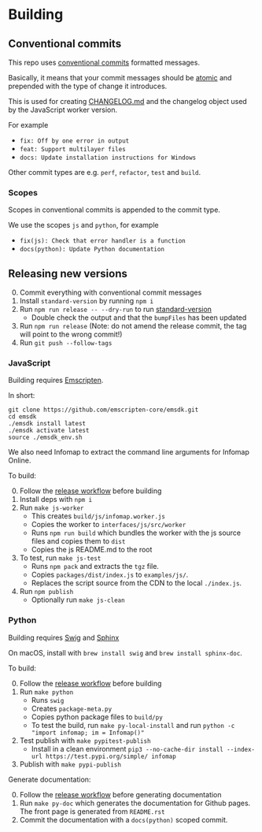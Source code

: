 # Building

## Conventional commits

This repo uses [conventional commits](https://www.conventionalcommits.org) formatted messages.

Basically, it means that your commit messages should be [atomic](https://en.wikipedia.org/wiki/Atomic_commit#Atomic_commit_convention)
and prepended with the type of change it introduces.

This is used for creating [CHANGELOG.md](CHANGELOG.md) and the changelog
object used by the JavaScript worker version.

For example

- `fix: Off by one error in output`
- `feat: Support multilayer files`
- `docs: Update installation instructions for Windows`

Other commit types are e.g. `perf`, `refactor`, `test` and `build`.

### Scopes

Scopes in conventional commits is appended to the commit type.

We use the scopes `js` and `python`, for example

- `fix(js): Check that error handler is a function`
- `docs(python): Update Python documentation`


## Releasing new versions

0. Commit everything with conventional commit messages
1. Install `standard-version` by running `npm i`
2. Run `npm run release -- --dry-run` to run [standard-version](https://github.com/conventional-changelog/standard-version)
    - Double check the output and that the `bumpFiles` has been updated
3. Run `npm run release` (Note: do not amend the release commit, the tag will point to the wrong commit!)
4. Run `git push --follow-tags`


### JavaScript

Building requires [Emscripten](https://emscripten.org/docs/getting_started/downloads.html).

In short:

```
git clone https://github.com/emscripten-core/emsdk.git
cd emsdk
./emsdk install latest
./emsdk activate latest
source ./emsdk_env.sh
```

We also need Infomap to extract the command line arguments for Infomap Online.

To build:

0. Follow the [release workflow](#releasing-new-versions) before building
1. Install deps with `npm i`
2. Run `make js-worker`
    - This creates `build/js/infomap.worker.js`
    - Copies the worker to `interfaces/js/src/worker`
    - Runs `npm run build` which bundles the worker with the js source files and copies them to `dist`
    - Copies the js README.md to the root
3. To test, run `make js-test`
    - Runs `npm pack` and extracts the `tgz` file.
    - Copies `packages/dist/index.js` to `examples/js/`.
    - Replaces the script source from the CDN to the local `./index.js`.
4. Run `npm publish`
    - Optionally run `make js-clean`


### Python

Building requires [Swig](http://swig.org) and [Sphinx](https://www.sphinx-doc.org)

On macOS, install with `brew install swig` and `brew install sphinx-doc`.

To build:

0. Follow the [release workflow](#releasing-new-versions) before building
1. Run `make python`
    - Runs `swig`
    - Creates `package-meta.py`
    - Copies python package files to `build/py`
    - To test the build, run `make py-local-install` and run `python -c "import infomap; im = Infomap()"`
3. Test publish with `make pypitest-publish`
    - Install in a clean environment `pip3 --no-cache-dir install --index-url https://test.pypi.org/simple/ infomap`
4. Publish with `make pypi-publish`

Generate documentation:

0. Follow the [release workflow](#releasing-new-versions) before generating documentation
1. Run `make py-doc` which generates the documentation for Github pages. The front page is generated from `README.rst`
2. Commit the documentation with a `docs(python)` scoped commit.
